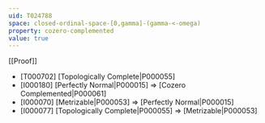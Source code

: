 ```yaml
---
uid: T024788
space: closed-ordinal-space-[0,gamma]-(gamma-<-omega)
property: cozero-complemented
value: true
---
```

[[Proof]]

* [T000702] [Topologically Complete|P000055]
* [I000180] [Perfectly Normal|P000015] => [Cozero Complemented|P000061]
* [I000070] [Metrizable|P000053] => [Perfectly Normal|P000015]
* [I000077] [Topologically Complete|P000055] => [Metrizable|P000053]

